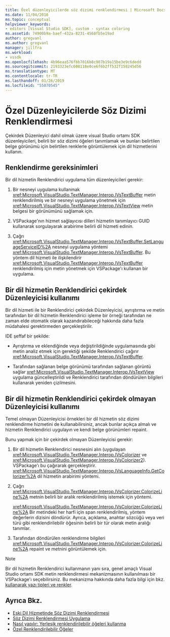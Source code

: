 ```yaml
---
title: Özel düzenleyicilerde söz dizimi renklendirmesi | Microsoft Docs
ms.date: 11/04/2016
ms.topic: conceptual
helpviewer_keywords:
- editors [Visual Studio SDK], custom - syntax coloring
ms.assetid: 74900b9a-baef-432a-8231-4568fb5e19ad
author: gregvanl
ms.author: gregvanl
manager: jillfra
ms.workload:
- vssdk
ms.openlocfilehash: 4b96eaa576fbb7016b8c907b19a15be3e9c6dedd
ms.sourcegitcommit: 2193323efc608118e0ce6f6b2ff532f158245d56
ms.translationtype: MT
ms.contentlocale: tr-TR
ms.lasthandoff: 01/26/2019
ms.locfileid: "55070545"
---
```

# <a name="syntax-coloring-in-custom-editors"></a>Özel Düzenleyicilerde Söz Dizimi Renklendirmesi
Çekirdek Düzenleyici dahil olmak üzere visual Studio ortamı SDK düzenleyicileri, belirli bir söz dizimi öğeleri tanımlamak ve bunları belirtilen belge görünümü için belirtilen renklerle görüntülemek için dil hizmetlerini kullanın.

## <a name="colorization-requirements"></a>Renklendirme gereksinimleri
 Bir dil hizmetin Renklendirici uygulama tüm düzenleyicileri gerekir:

1.  Bir nesneyi uygulama kullanmak <xref:Microsoft.VisualStudio.TextManager.Interop.IVsTextBuffer> metin renklendirilmiş ve bir nesneyi uygulama yönetmek için <xref:Microsoft.VisualStudio.TextManager.Interop.IVsTextView> metin belgesi bir görünümünü sağlamak için.

2.  VSPackage'nın hizmet sağlayıcısı dilleri hizmetin tanımlayıcı GUID kullanarak sorgulayarak arabirime belirli dil hizmeti edinin.

3.  Çağrı <xref:Microsoft.VisualStudio.TextManager.Interop.IVsTextBuffer.SetLanguageServiceID%2A> nesneyi uygulama yöntemi <xref:Microsoft.VisualStudio.TextManager.Interop.IVsTextBuffer>. Bu yöntem dil hizmeti ile ilişkilendirir <xref:Microsoft.VisualStudio.TextManager.Interop.IVsTextBuffer> renklendirilmiş için metin yönetmek için VSPackage'ı kullanan bir uygulama.

## <a name="core-editor-usage-of-a-language-services-colorizer"></a>Bir dil hizmetin Renklendirici çekirdek Düzenleyicisi kullanımı
 Bir dil hizmeti ile bir Renklendirici çekirdek Düzenleyicisi, ayrıştırma ve metin tarafından bir dil hizmetin Renklendirici işleme bir örneği tarafından ne zaman elde otomatik olarak kazandırabileceği hakkında daha fazla müdahalesi gerektirmeden gerçekleştirilir.

 IDE şeffaf bir şekilde:

-   Ayrıştırma ve eklendiğinde veya değiştirildiğinde uygulamasında gibi metin analiz etmek için gerektiği şekilde Renklendirici çağırır <xref:Microsoft.VisualStudio.TextManager.Interop.IVsTextBuffer>.

-   Tarafından sağlanan belge görünümü tarafından sağlanan görüntü sağlar <xref:Microsoft.VisualStudio.TextManager.Interop.IVsTextView> uygulama güncelleştirildi ve Renklendirici tarafından döndürülen bilgileri kullanarak yeniden çizilmesini.

## <a name="non-core-editor-usage-of-a-language-services-colorizer"></a>Bir dil hizmetin Renklendirici çekirdek olmayan Düzenleyicisi kullanımı
 Temel olmayan Düzenleyicisi örnekleri bir dil hizmetin söz dizimi renklendirme hizmetini de kullanabilirsiniz, ancak bunlar açıkça almalı ve hizmetin Renklendirici uygulayın ve kendi belge görünümleri repaint.

 Bunu yapmak için bir çekirdek olmayan Düzenleyicisi gerekir:

1.  Bir dil hizmetin Renklendirici nesnesini alın (uygulayan <xref:Microsoft.VisualStudio.TextManager.Interop.IVsColorizer> ve <xref:Microsoft.VisualStudio.TextManager.Interop.IVsColorizer2>). VSPackage'ı bu çağırarak gerçekleştirir. <xref:Microsoft.VisualStudio.TextManager.Interop.IVsLanguageInfo.GetColorizer%2A> dil hizmetin arabirimi yöntemi.

2.  Çağrı <xref:Microsoft.VisualStudio.TextManager.Interop.IVsColorizer.ColorizeLine%2A> metnin belirli bir aralık renklendirilmiş istemek için yöntemi.

     <xref:Microsoft.VisualStudio.TextManager.Interop.IVsColorizer.ColorizeLine%2A> Bir metindeki her harfi için span renklendirilmiş, yöntem değerlerin dizisini döndürür. Ayrıca, açıklama, anahtar sözcüğü veya veri türü gibi renklendirilebilir öğesinin belirli bir tür olarak metin aralığı tanımlar.

3.  Tarafından döndürülen renklendirme bilgileri <xref:Microsoft.VisualStudio.TextManager.Interop.IVsColorizer.ColorizeLine%2A> repaint ve metnini görüntülemek için.

> [!NOTE]
> Bir dil hizmetin Renklendirici kullanmanın yanı sıra, genel amaçlı Visual Studio ortamı SDK metin renklendirmesi mekanizmasının kullanılması bir VSPackage'ı seçebilirsiniz. Bu mekanizma hakkında daha fazla bilgi için bkz. [kullanarak yazı tipleri ve renkler](../extensibility/using-fonts-and-colors.md).

## <a name="see-also"></a>Ayrıca Bkz.

- [Eski Dil Hizmetinde Söz Dizimi Renklendirmesi](../extensibility/internals/syntax-coloring-in-a-legacy-language-service.md)
- [Söz Dizimi Renklendirmesi Uygulama](../extensibility/internals/implementing-syntax-coloring.md)
- [Nasıl yapılır: Yerleşik renklendirilebilir öğeleri kullanma](../extensibility/internals/how-to-use-built-in-colorable-items.md)
- [Özel Renklendirilebilir Öğeler](../extensibility/internals/custom-colorable-items.md)